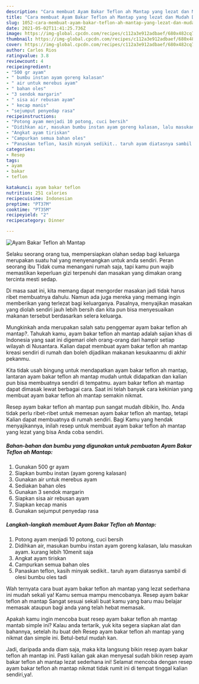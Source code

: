 ```yaml
---
description: "Cara membuat Ayam Bakar Teflon ah Mantap yang lezat dan Mudah Dibuat"
title: "Cara membuat Ayam Bakar Teflon ah Mantap yang lezat dan Mudah Dibuat"
slug: 1052-cara-membuat-ayam-bakar-teflon-ah-mantap-yang-lezat-dan-mudah-dibuat
date: 2021-05-02T11:41:25.736Z
image: https://img-global.cpcdn.com/recipes/c112a3e912adbaef/680x482cq70/ayam-bakar-teflon-ah-mantap-foto-resep-utama.jpg
thumbnail: https://img-global.cpcdn.com/recipes/c112a3e912adbaef/680x482cq70/ayam-bakar-teflon-ah-mantap-foto-resep-utama.jpg
cover: https://img-global.cpcdn.com/recipes/c112a3e912adbaef/680x482cq70/ayam-bakar-teflon-ah-mantap-foto-resep-utama.jpg
author: Carlos Rios
ratingvalue: 3.8
reviewcount: 4
recipeingredient:
- "500 gr ayam"
- " bumbu instan ayam goreng kalasan"
- " air untuk merebus ayam"
- " bahan oles"
- "3 sendok margarin"
- " sisa air rebusan ayam"
- " kecap manis"
- "sejumput penyedap rasa"
recipeinstructions:
- "Potong ayam menjadi 10 potong, cuci bersih"
- "Didihkan air, masukan bumbu instan ayam goreng kalasan, lalu masukan ayam. kurang lebih 10menit saja"
- "Angkat ayam tiriskan"
- "Campurkan semua bahan oles"
- "Panaskan teflon, kasih minyak sedikit.. taruh ayam diatasnya sambil di olesi bumbu oles tadi"
categories:
- Resep
tags:
- ayam
- bakar
- teflon

katakunci: ayam bakar teflon 
nutrition: 251 calories
recipecuisine: Indonesian
preptime: "PT37M"
cooktime: "PT35M"
recipeyield: "2"
recipecategory: Dinner

---
```



![Ayam Bakar Teflon ah Mantap](https://img-global.cpcdn.com/recipes/c112a3e912adbaef/680x482cq70/ayam-bakar-teflon-ah-mantap-foto-resep-utama.jpg)

Selaku seorang orang tua, mempersiapkan olahan sedap bagi keluarga merupakan suatu hal yang menyenangkan untuk anda sendiri. Peran seorang ibu Tidak cuma menangani rumah saja, tapi kamu pun wajib memastikan keperluan gizi terpenuhi dan masakan yang dimakan orang tercinta mesti sedap.

Di masa  saat ini, kita memang dapat mengorder masakan jadi tidak harus ribet membuatnya dahulu. Namun ada juga mereka yang memang ingin memberikan yang terlezat bagi keluarganya. Pasalnya, menyajikan masakan yang diolah sendiri jauh lebih bersih dan kita pun bisa menyesuaikan makanan tersebut berdasarkan selera keluarga. 



Mungkinkah anda merupakan salah satu penggemar ayam bakar teflon ah mantap?. Tahukah kamu, ayam bakar teflon ah mantap adalah sajian khas di Indonesia yang saat ini digemari oleh orang-orang dari hampir setiap wilayah di Nusantara. Kalian dapat membuat ayam bakar teflon ah mantap kreasi sendiri di rumah dan boleh dijadikan makanan kesukaanmu di akhir pekanmu.

Kita tidak usah bingung untuk mendapatkan ayam bakar teflon ah mantap, lantaran ayam bakar teflon ah mantap mudah untuk didapatkan dan kalian pun bisa membuatnya sendiri di tempatmu. ayam bakar teflon ah mantap dapat dimasak lewat berbagai cara. Saat ini telah banyak cara kekinian yang membuat ayam bakar teflon ah mantap semakin nikmat.

Resep ayam bakar teflon ah mantap pun sangat mudah dibikin, lho. Anda tidak perlu ribet-ribet untuk memesan ayam bakar teflon ah mantap, tetapi Kalian dapat membuatnya di rumah sendiri. Bagi Kamu yang hendak menyajikannya, inilah resep untuk membuat ayam bakar teflon ah mantap yang lezat yang bisa Anda coba sendiri.

<!--inarticleads1-->

##### Bahan-bahan dan bumbu yang digunakan untuk pembuatan Ayam Bakar Teflon ah Mantap:

1. Gunakan 500 gr ayam
1. Siapkan  bumbu instan (ayam goreng kalasan)
1. Gunakan  air untuk merebus ayam
1. Sediakan  bahan oles
1. Gunakan 3 sendok margarin
1. Siapkan  sisa air rebusan ayam
1. Siapkan  kecap manis
1. Gunakan sejumput penyedap rasa




<!--inarticleads2-->

##### Langkah-langkah membuat Ayam Bakar Teflon ah Mantap:

1. Potong ayam menjadi 10 potong, cuci bersih
1. Didihkan air, masukan bumbu instan ayam goreng kalasan, lalu masukan ayam. kurang lebih 10menit saja
1. Angkat ayam tiriskan
1. Campurkan semua bahan oles
1. Panaskan teflon, kasih minyak sedikit.. taruh ayam diatasnya sambil di olesi bumbu oles tadi




Wah ternyata cara buat ayam bakar teflon ah mantap yang lezat sederhana ini mudah sekali ya! Kamu semua mampu mencobanya. Resep ayam bakar teflon ah mantap Sangat sesuai sekali buat kamu yang baru mau belajar memasak ataupun bagi anda yang telah hebat memasak.

Apakah kamu ingin mencoba buat resep ayam bakar teflon ah mantap mantab simple ini? Kalau anda tertarik, yuk kita segera siapkan alat dan bahannya, setelah itu buat deh Resep ayam bakar teflon ah mantap yang nikmat dan simple ini. Betul-betul mudah kan. 

Jadi, daripada anda diam saja, maka kita langsung bikin resep ayam bakar teflon ah mantap ini. Pasti kalian gak akan menyesal sudah bikin resep ayam bakar teflon ah mantap lezat sederhana ini! Selamat mencoba dengan resep ayam bakar teflon ah mantap nikmat tidak rumit ini di tempat tinggal kalian sendiri,ya!.


